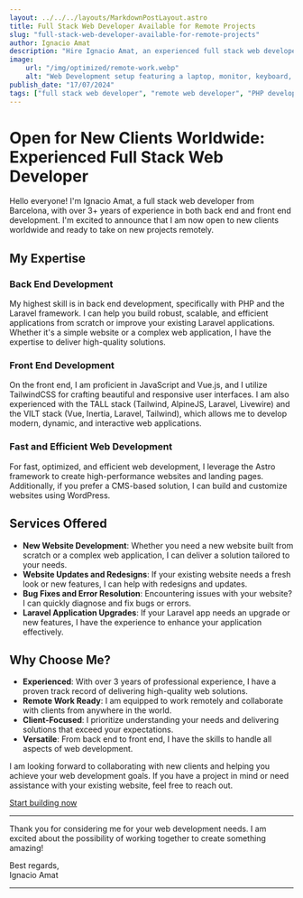 ```yaml
---
layout: ../../../layouts/MarkdownPostLayout.astro
title: Full Stack Web Developer Available for Remote Projects
slug: "full-stack-web-developer-available-for-remote-projects"
author: Ignacio Amat
description: "Hire Ignacio Amat, an experienced full stack web developer from Barcelona, specializing in PHP, Laravel, TALL stack, VILT stack, JavaScript, Vue.js, and TailwindCSS. Available for new clients worldwide."
image:
    url: "/img/optimized/remote-work.webp"
    alt: "Web Development setup featuring a laptop, monitor, keyboard, and mouse on a clean, organized desk."
publish_date: "17/07/2024"
tags: ["full stack web developer", "remote web developer", "PHP developer", "Laravel developer", "web development services", "Laravel app upgrades", "hire web developer", "Barcelona web developer", "TailwindCSS"]
---
```

# Open for New Clients Worldwide: Experienced Full Stack Web Developer

Hello everyone! I'm Ignacio Amat, a full stack web developer from Barcelona, with over 3+ years of experience in both back end and front end development. I'm excited to announce that I am now open to new clients worldwide and ready to take on new projects remotely. 

## My Expertise

### Back End Development
My highest skill is in back end development, specifically with PHP and the Laravel framework. I can help you build robust, scalable, and efficient applications from scratch or improve your existing Laravel applications. Whether it's a simple website or a complex web application, I have the expertise to deliver high-quality solutions.

### Front End Development
On the front end, I am proficient in JavaScript and Vue.js, and I utilize TailwindCSS for crafting beautiful and responsive user interfaces. I am also experienced with the TALL stack (Tailwind, AlpineJS, Laravel, Livewire) and the VILT stack (Vue, Inertia, Laravel, Tailwind), which allows me to develop modern, dynamic, and interactive web applications.

### Fast and Efficient Web Development
For fast, optimized, and efficient web development, I leverage the Astro framework to create high-performance websites and landing pages. Additionally, if you prefer a CMS-based solution, I can build and customize websites using WordPress.

## Services Offered

- **New Website Development**: Whether you need a new website built from scratch or a complex web application, I can deliver a solution tailored to your needs.
- **Website Updates and Redesigns**: If your existing website needs a fresh look or new features, I can help with redesigns and updates.
- **Bug Fixes and Error Resolution**: Encountering issues with your website? I can quickly diagnose and fix bugs or errors.
- **Laravel Application Upgrades**: If your Laravel app needs an upgrade or new features, I have the experience to enhance your application effectively.

## Why Choose Me?

- **Experienced**: With over 3 years of professional experience, I have a proven track record of delivering high-quality web solutions.
- **Remote Work Ready**: I am equipped to work remotely and collaborate with clients from anywhere in the world.
- **Client-Focused**: I prioritize understanding your needs and delivering solutions that exceed your expectations.
- **Versatile**: From back end to front end, I have the skills to handle all aspects of web development.

I am looking forward to collaborating with new clients and helping you achieve your web development goals. If you have a project in mind or need assistance with your existing website, feel free to reach out.

[Start building now](mailto:ignacioamat@ignathedev.com)

---

Thank you for considering me for your web development needs. I am excited about the possibility of working together to create something amazing!

Best regards,  
Ignacio Amat

---

<style>
    article {
        text-wrap: pretty;
    }
    
    article h3 {
    font-weight: bold;
      font-size: 1.5em;
      margin-top: 1.5em;
    }

  article p {
    margin: 10px 0;
    line-height: 1.7;
  }

article ul, article ol {
    list-style-type: circle;
    margin: 10px 0 10px 20px;
}

article li h4 {
    /* add soft light font */
    font-weight: lighter;
    font-style: italic;
}

article blockquote {
    border-left: 4px solid #ddd;
    padding-left: 15px;
    color: #666;
    margin: 20px 0;
    font-style: italic;
}

article p a {
      cursor: pointer;
  display: inline-flex;
  align-items: center;
  padding: 0.5rem 1rem; /* py-2 px-4 */
  font-size: 0.875rem; /* text-sm */
  font-weight: 500; /* font-medium */
  color: #1f2937; /* text-gray-900 */
  background-color: #ffffff; /* bg-white */
  border: 1px solid #e5e7eb; /* border border-gray-200 */
  border-radius: 0.5rem; /* rounded-lg */
  transition: all 0.2s ease-in-out; /* transition */
}

article p a:hover {
    background-color: #f3f4f6; /* hover:bg-gray-100 */
  color: rgba(234, 179, 8, 0.9); /* hover:text-yellow-500/90 */
}

article p a:focus {
    z-index: 10; /* focus:z-10 */
  outline: none; /* focus:outline-none */
  border-color: #e5e7eb; /* focus:ring-gray-200 */
  box-shadow: 0 0 0 2px #e5e7eb; /* focus:ring-2 */
  color: rgba(234, 179, 8, 0.9); /* focus:text-yellow-500/90 */
}

article code {
    background-color: #f5f5f5;
    padding: 2px 4px;
    border-radius: 4px;
    font-family: 'Courier New', Courier, monospace;
}

article pre {
    background-color: #f5f5f5;
    padding: 10px;
    border-radius: 4px;
    overflow-x: auto;
}

@media (min-width: 601px) and (max-width: 1024px) {
    article {
        padding: 40px;
    }
}

@media (max-width: 600px) { 
    article {
      padding: 30px;
    }

 }
</style>